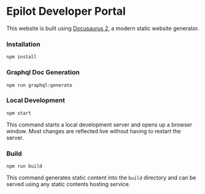 # Epilot Developer Portal

This website is built using [Docusaurus 2](https://docusaurus.io/), a modern static website generator.

### Installation

```
npm install
```

### Graphql Doc Generation

```
npm run graphql:generate
```

### Local Development

```
npm start
```

This command starts a local development server and opens up a browser window. Most changes are reflected live without having to restart the server.

### Build

```
npm run build
```

This command generates static content into the `build` directory and can be served using any static contents hosting service.
